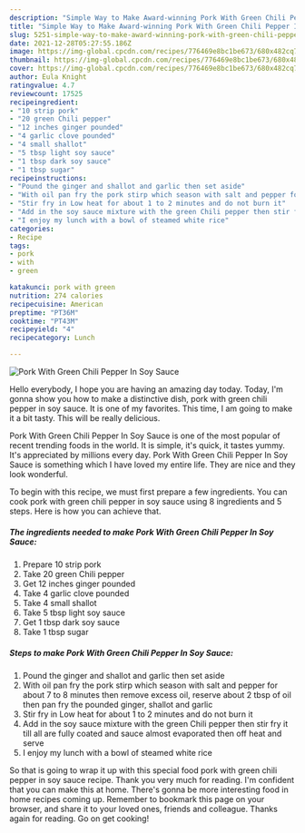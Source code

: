 ```yaml
---
description: "Simple Way to Make Award-winning Pork With Green Chili Pepper In Soy Sauce"
title: "Simple Way to Make Award-winning Pork With Green Chili Pepper In Soy Sauce"
slug: 5251-simple-way-to-make-award-winning-pork-with-green-chili-pepper-in-soy-sauce
date: 2021-12-28T05:27:55.186Z
image: https://img-global.cpcdn.com/recipes/776469e8bc1be673/680x482cq70/pork-with-green-chili-pepper-in-soy-sauce-recipe-main-photo.jpg
thumbnail: https://img-global.cpcdn.com/recipes/776469e8bc1be673/680x482cq70/pork-with-green-chili-pepper-in-soy-sauce-recipe-main-photo.jpg
cover: https://img-global.cpcdn.com/recipes/776469e8bc1be673/680x482cq70/pork-with-green-chili-pepper-in-soy-sauce-recipe-main-photo.jpg
author: Eula Knight
ratingvalue: 4.7
reviewcount: 17525
recipeingredient:
- "10 strip pork"
- "20 green Chili pepper"
- "12 inches ginger pounded"
- "4 garlic clove pounded"
- "4 small shallot"
- "5 tbsp light soy sauce"
- "1 tbsp dark soy sauce"
- "1 tbsp sugar"
recipeinstructions:
- "Pound the ginger and shallot and garlic then set aside"
- "With oil pan fry the pork stirp which season with salt and pepper for about 7 to 8 minutes then remove excess oil, reserve about 2 tbsp of oil then pan fry the pounded ginger, shallot and garlic"
- "Stir fry in Low heat for about 1 to 2 minutes and do not burn it"
- "Add in the soy sauce mixture with the green Chili pepper then stir fry it till all are fully coated and sauce almost evaporated then off heat and serve"
- "I enjoy my lunch with a bowl of steamed white rice"
categories:
- Recipe
tags:
- pork
- with
- green

katakunci: pork with green 
nutrition: 274 calories
recipecuisine: American
preptime: "PT36M"
cooktime: "PT43M"
recipeyield: "4"
recipecategory: Lunch

---
```



![Pork With Green Chili Pepper In Soy Sauce](https://img-global.cpcdn.com/recipes/776469e8bc1be673/680x482cq70/pork-with-green-chili-pepper-in-soy-sauce-recipe-main-photo.jpg)

Hello everybody, I hope you are having an amazing day today. Today, I'm gonna show you how to make a distinctive dish, pork with green chili pepper in soy sauce. It is one of my favorites. This time, I am going to make it a bit tasty. This will be really delicious.



Pork With Green Chili Pepper In Soy Sauce is one of the most popular of recent trending foods in the world. It is simple, it's quick, it tastes yummy. It's appreciated by millions every day. Pork With Green Chili Pepper In Soy Sauce is something which I have loved my entire life. They are nice and they look wonderful.


To begin with this recipe, we must first prepare a few ingredients. You can cook pork with green chili pepper in soy sauce using 8 ingredients and 5 steps. Here is how you can achieve that.

<!--inarticleads1-->

##### The ingredients needed to make Pork With Green Chili Pepper In Soy Sauce:

1. Prepare 10 strip pork
1. Take 20 green Chili pepper
1. Get 12 inches ginger pounded
1. Take 4 garlic clove pounded
1. Take 4 small shallot
1. Take 5 tbsp light soy sauce
1. Get 1 tbsp dark soy sauce
1. Take 1 tbsp sugar




<!--inarticleads2-->

##### Steps to make Pork With Green Chili Pepper In Soy Sauce:

1. Pound the ginger and shallot and garlic then set aside
1. With oil pan fry the pork stirp which season with salt and pepper for about 7 to 8 minutes then remove excess oil, reserve about 2 tbsp of oil then pan fry the pounded ginger, shallot and garlic
1. Stir fry in Low heat for about 1 to 2 minutes and do not burn it
1. Add in the soy sauce mixture with the green Chili pepper then stir fry it till all are fully coated and sauce almost evaporated then off heat and serve
1. I enjoy my lunch with a bowl of steamed white rice




So that is going to wrap it up with this special food pork with green chili pepper in soy sauce recipe. Thank you very much for reading. I'm confident that you can make this at home. There's gonna be more interesting food in home recipes coming up. Remember to bookmark this page on your browser, and share it to your loved ones, friends and colleague. Thanks again for reading. Go on get cooking!
